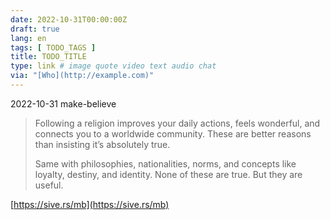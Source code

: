 ```yaml
---
date: 2022-10-31T00:00:00Z
draft: true
lang: en
tags: [ TODO_TAGS ]
title: TODO_TITLE
type: link # image quote video text audio chat
via: "[Who](http://example.com)"
---
```



2022-10-31 make-believe


> Following a religion improves your daily actions, feels wonderful, and connects you to a worldwide community. These are better reasons than insisting it’s absolutely true.
>
> Same with philosophies, nationalities, norms, and concepts like loyalty, destiny, and identity. None of these are true. But they are useful.

[https://sive.rs/mb](https://sive.rs/mb)

